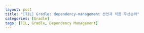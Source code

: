 ```yaml
---
layout: post
title: "[TIL] Gradle: dependency-management 선언과 적용 우선순위"
categories: [Gradle]
tags: [TIL, Gradle, Dependency Management]
---
```


